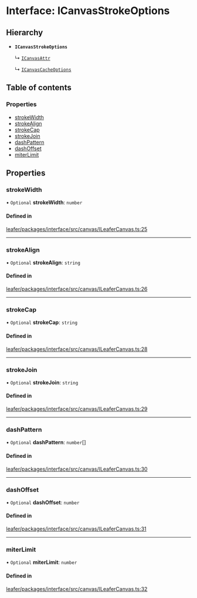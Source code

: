 # Interface: ICanvasStrokeOptions

## Hierarchy

- **`ICanvasStrokeOptions`**

  ↳ [`ICanvasAttr`](ICanvasAttr.md)

  ↳ [`ICanvasCacheOptions`](ICanvasCacheOptions.md)

## Table of contents

### Properties

- [strokeWidth](ICanvasStrokeOptions.md#strokewidth)
- [strokeAlign](ICanvasStrokeOptions.md#strokealign)
- [strokeCap](ICanvasStrokeOptions.md#strokecap)
- [strokeJoin](ICanvasStrokeOptions.md#strokejoin)
- [dashPattern](ICanvasStrokeOptions.md#dashpattern)
- [dashOffset](ICanvasStrokeOptions.md#dashoffset)
- [miterLimit](ICanvasStrokeOptions.md#miterlimit)

## Properties

### strokeWidth

• `Optional` **strokeWidth**: `number`

#### Defined in

[leafer/packages/interface/src/canvas/ILeaferCanvas.ts:25](https://github.com/leaferjs/leafer/blob/a165a56/packages/interface/src/canvas/ILeaferCanvas.ts#L25)

___

### strokeAlign

• `Optional` **strokeAlign**: `string`

#### Defined in

[leafer/packages/interface/src/canvas/ILeaferCanvas.ts:26](https://github.com/leaferjs/leafer/blob/a165a56/packages/interface/src/canvas/ILeaferCanvas.ts#L26)

___

### strokeCap

• `Optional` **strokeCap**: `string`

#### Defined in

[leafer/packages/interface/src/canvas/ILeaferCanvas.ts:28](https://github.com/leaferjs/leafer/blob/a165a56/packages/interface/src/canvas/ILeaferCanvas.ts#L28)

___

### strokeJoin

• `Optional` **strokeJoin**: `string`

#### Defined in

[leafer/packages/interface/src/canvas/ILeaferCanvas.ts:29](https://github.com/leaferjs/leafer/blob/a165a56/packages/interface/src/canvas/ILeaferCanvas.ts#L29)

___

### dashPattern

• `Optional` **dashPattern**: `number`[]

#### Defined in

[leafer/packages/interface/src/canvas/ILeaferCanvas.ts:30](https://github.com/leaferjs/leafer/blob/a165a56/packages/interface/src/canvas/ILeaferCanvas.ts#L30)

___

### dashOffset

• `Optional` **dashOffset**: `number`

#### Defined in

[leafer/packages/interface/src/canvas/ILeaferCanvas.ts:31](https://github.com/leaferjs/leafer/blob/a165a56/packages/interface/src/canvas/ILeaferCanvas.ts#L31)

___

### miterLimit

• `Optional` **miterLimit**: `number`

#### Defined in

[leafer/packages/interface/src/canvas/ILeaferCanvas.ts:32](https://github.com/leaferjs/leafer/blob/a165a56/packages/interface/src/canvas/ILeaferCanvas.ts#L32)
